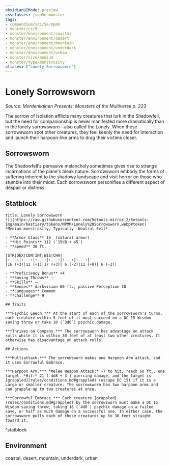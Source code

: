 ```yaml
---
obsidianUIMode: preview
cssclasses: json5e-monster
tags:
- compendium/src/5e/mpmm
- monster/cr/9
- monster/environment/coastal
- monster/environment/desert
- monster/environment/mountain
- monster/environment/underdark
- monster/environment/urban
- monster/size/medium
- monster/type/monstrosity
aliases: ["Lonely Sorrowsworn"]
---
```

# Lonely Sorrowsworn
*Source: Mordenkainen Presents: Monsters of the Multiverse p. 223*  

The sorrow of isolation afflicts many creatures that lurk in the Shadowfell, but the need for companionship is never manifested more dramatically than in the lonely sorrowsworn—also called the Lonely. When these sorrowsworn spot other creatures, they feel keenly the need for interaction and launch their harpoon-like arms to drag their victims closer.

## Sorrowsworn

The Shadowfell's pervasive melancholy sometimes gives rise to strange incarnations of the plane's bleak nature. Sorrowsworn embody the forms of suffering inherent to the shadowy landscape and visit horror on those who stumble into their midst. Each sorrowsworn personifies a different aspect of despair or distress.

## Statblock

```ad-statblock
title: Lonely Sorrowsworn
![](https://raw.githubusercontent.com/5etools-mirror-2/5etools-img/main/bestiary/tokens/MPMM/Lonely%20Sorrowsworn.webp#token)
*Medium monstrosity, Typically  Neutral Evil*

- **Armor Class** 16  (natural armor)
- **Hit Points** 112 (`15d8 + 45`)
- **Speed** 30 ft.

|STR|DEX|CON|INT|WIS|CHA|
|:---:|:---:|:---:|:---:|:---:|:---:|
|16 (+3)|12 (+1)|17 (+3)| 6 (-2)|11 (+0)| 6 (-2)|

- **Proficiency Bonus** +4
- **Saving Throws** ⏤
- **Skills** ⏤
- **Senses** darkvision 60 ft., passive Perception 10
- **Languages** Common
- **Challenge** 9

## Traits

***Psychic Leech.*** At the start of each of the sorrowsworn's turns, each creature within 5 feet of it must succeed on a DC 15 Wisdom saving throw or take 10 (`3d6`) psychic damage.

***Thrives on Company.*** The sorrowsworn has advantage on attack rolls while it is within 30 feet of at least two other creatures. It otherwise has disadvantage on attack rolls.

## Actions

***Multiattack.*** The sorrowsworn makes one Harpoon Arm attack, and it uses Sorrowful Embrace.

***Harpoon Arm.*** *Melee Weapon Attack:* +7 to hit, reach 60 ft., one target. *Hit:* 21 (`4d8 + 3`) piercing damage, and the target is [grappled](rules/conditions.md#grappled) (escape DC 15) if it is a Large or smaller creature. The sorrowsworn has two harpoon arms and can grapple up to two creatures at once.

***Sorrowful Embrace.*** Each creature [grappled](rules/conditions.md#grappled) by the sorrowsworn must make a DC 15 Wisdom saving throw, taking 18 (`4d8`) psychic damage on a failed save, or half as much damage on a successful one. In either case, the sorrowsworn pulls each of those creatures up to 30 feet straight toward it.
```
^statblock

## Environment

coastal, desert, mountain, underdark, urban